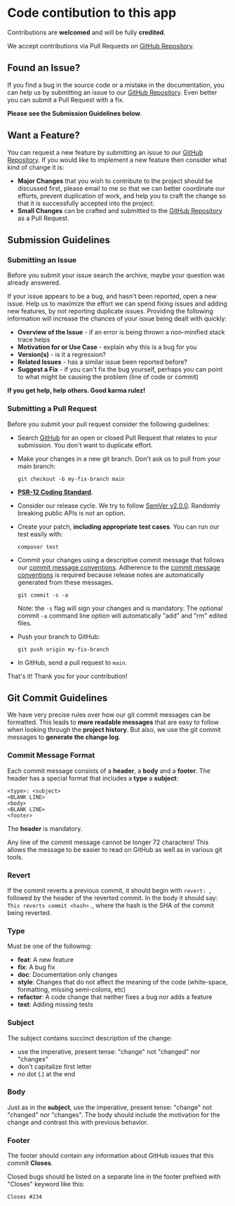 # Code contibution to this app

Contributions are **welcomed** and will be fully **credited**.

We accept contributions via Pull Requests on [GitHub Repository][github].

## <a name="issue"></a> Found an Issue?
If you find a bug in the source code or a mistake in the documentation, you can help us by submitting an issue to our [GitHub Repository][github]. Even better you can submit a Pull Request with a fix.

**Please see the Submission Guidelines below**.

## <a name="feature"></a> Want a Feature?
You can request a new feature by submitting an issue to our [GitHub Repository][github].  If you would like to implement a new feature then consider what kind of change it is:

* **Major Changes** that you wish to contribute to the project should be discussed first, please email to me so that we can better coordinate our efforts, prevent duplication of work, and help you to craft the change so that it is successfully accepted into the project.
* **Small Changes** can be crafted and submitted to the [GitHub Repository][github] as a Pull Request.

## <a name="submit"></a> Submission Guidelines

### Submitting an Issue
Before you submit your issue search the archive, maybe your question was already answered.

If your issue appears to be a bug, and hasn't been reported, open a new issue.
Help us to maximize the effort we can spend fixing issues and adding new features, by not reporting duplicate issues.  Providing the following information will increase the chances of your issue being dealt with quickly:

* **Overview of the Issue** - if an error is being thrown a non-minified stack trace helps
* **Motivation for or Use Case** - explain why this is a bug for you
* **Version(s)** - is it a regression?
* **Related Issues** - has a similar issue been reported before?
* **Suggest a Fix** - if you can't fix the bug yourself, perhaps you can point to what might be causing the problem (line of code or commit)

**If you get help, help others. Good karma rulez!**

### Submitting a Pull Request
Before you submit your pull request consider the following guidelines:

* Search [GitHub][github] for an open or closed Pull Request that relates to your submission. You don't want to duplicate effort.
* Make your changes in a new git branch.  Don't ask us to pull from your main branch:

    ```shell
    git checkout -b my-fix-branch main
    ```
* **[PSR-12 Coding Standard](https://www.php-fig.org/psr/psr-12/)**.
* Consider our release cycle. We try to follow [SemVer v2.0.0](https://semver.org/). Randomly breaking public APIs is not an option.
* Create your patch, **including appropriate test cases**. You can run our test easily with:
   ```shell
   composer test
   ```
* Commit your changes using a descriptive commit message that follows our [commit message conventions](#commit-message-format). Adherence to the [commit message conventions](#commit-message-format) is required because release notes are automatically generated from these messages.

    ```shell
    git commit -s -a
    ```
  Note:  the `-s` flag will sign your changes and is mandatory. The optional commit `-a` command line option will automatically "add" and "rm" edited files.

* Push your branch to GitHub:

    ```shell
    git push origin my-fix-branch
    ```

* In GitHub, send a pull request to `main`.

That's it! Thank you for your contribution!

## <a name="commit"></a> Git Commit Guidelines

We have very precise rules over how our git commit messages can be formatted.  This leads to **more readable messages** that are easy to follow when looking through the **project history**.  But also, we use the git commit messages to **generate the change log**.

### Commit Message Format
Each commit message consists of a **header**, a **body** and a **footer**.  The header has a special format that includes a **type** a **subject**:

```
<type>: <subject>
<BLANK LINE>
<body>
<BLANK LINE>
<footer>
```

The **header** is mandatory.

Any line of the commit message cannot be longer 72 characters! This allows the message to be easier to read on GitHub as well as in various git tools.

### Revert
If the commit reverts a previous commit, it should begin with `revert: `, followed by the header of the reverted commit. In the body it should say: `This reverts commit <hash>.`, where the hash is the SHA of the commit being reverted.

### Type
Must be one of the following:

* **feat**: A new feature
* **fix**: A bug fix
* **doc**: Documentation only changes
* **style**: Changes that do not affect the meaning of the code (white-space, formatting, missing semi-colons, etc)
* **refactor**: A code change that neither fixes a bug nor adds a feature
* **test**: Adding missing tests

### Subject
The subject contains succinct description of the change:

* use the imperative, present tense: "change" not "changed" nor "changes"
* don't capitalize first letter
* no dot (.) at the end

### Body
Just as in the **subject**, use the imperative, present tense: "change" not "changed" nor "changes".
The body should include the motivation for the change and contrast this with previous behavior.

### Footer
The footer should contain any information about GitHub issues that this commit **Closes**.

Closed bugs should be listed on a separate line in the footer prefixed with "Closes" keyword like this:

```Closes #234```


[github]: https://github.com/pacoorozco/gamify-laravel
